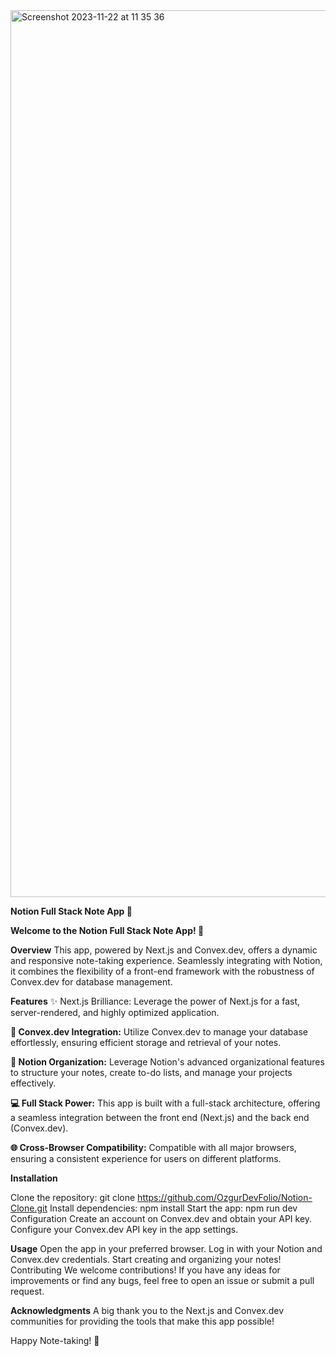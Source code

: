 <img width="1419" alt="Screenshot 2023-11-22 at 11 35 36" src="https://github.com/OzgurDevFolio/Notion-Clone/assets/121760057/5e26c2a4-3764-4dbf-b6ee-434b816c8827">

**Notion Full Stack Note App 📝**

**Welcome to the Notion Full Stack Note App! 🚀**

**Overview**
This app, powered by Next.js and Convex.dev, offers a dynamic and responsive note-taking experience. Seamlessly integrating with Notion, it combines the flexibility of a front-end framework with the robustness of Convex.dev for database management.

**Features**
✨ Next.js Brilliance: Leverage the power of Next.js for a fast, server-rendered, and highly optimized application.

**🔗 Convex.dev Integration:** Utilize Convex.dev to manage your database effortlessly, ensuring efficient storage and retrieval of your notes.

**📂 Notion Organization:** Leverage Notion's advanced organizational features to structure your notes, create to-do lists, and manage your projects effectively.

**💻 Full Stack Power:** This app is built with a full-stack architecture, offering a seamless integration between the front end (Next.js) and the back end (Convex.dev).

**🌐 Cross-Browser Compatibility:** Compatible with all major browsers, ensuring a consistent experience for users on different platforms.

**Installation**

Clone the repository: git clone https://github.com/OzgurDevFolio/Notion-Clone.git
Install dependencies: npm install
Start the app: npm run dev
Configuration
Create an account on Convex.dev and obtain your API key.
Configure your Convex.dev API key in the app settings.


**Usage**
Open the app in your preferred browser.
Log in with your Notion and Convex.dev credentials.
Start creating and organizing your notes!
Contributing
We welcome contributions! If you have any ideas for improvements or find any bugs, feel free to open an issue or submit a pull request.


**Acknowledgments**
A big thank you to the Next.js and Convex.dev communities for providing the tools that make this app possible!

Happy Note-taking! 🎉
